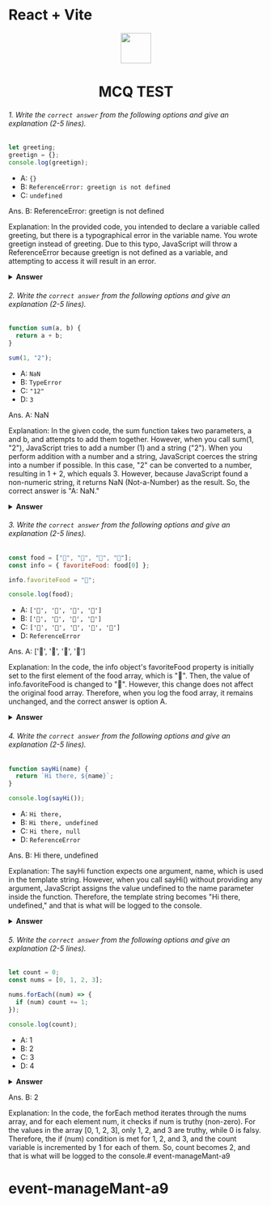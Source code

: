 # React + Vite

<div align="center">
  <img height="60" src="https://edurev.gumlet.io/AllImages/original/ApplicationImages/CourseImages/944e5d47-8c55-4a89-91e5-22ab5f2798fc_CI.png">
  <h1>MCQ TEST</h1>
</div>

###### 1. Write the `correct answer` from the following options and give an explanation (2-5 lines).

```javascript
let greeting;
greetign = {};
console.log(greetign);
```

- A: `{}`
- B: `ReferenceError: greetign is not defined`
- C: `undefined`

Ans. B: ReferenceError: greetign is not defined

Explanation: In the provided code, you intended to declare a variable called greeting, but there is a typographical error in the variable name. You wrote greetign instead of greeting. Due to this typo, JavaScript will throw a ReferenceError because greetign is not defined as a variable, and attempting to access it will result in an error.



<details><summary><b>Answer</b></summary>
<p>

#### Answer: ?

<i>Write your explanation here</i>

</p>
</details>

###### 2. Write the `correct answer` from the following options and give an explanation (2-5 lines).

```javascript
function sum(a, b) {
  return a + b;
}

sum(1, "2");
```

- A: `NaN`
- B: `TypeError`
- C: `"12"`
- D: `3`


Ans. A: NaN

Explanation: In the given code, the sum function takes two parameters, a and b, and attempts to add them together. However, when you call sum(1, "2"), JavaScript tries to add a number (1) and a string ("2"). When you perform addition with a number and a string, JavaScript coerces the string into a number if possible. In this case, "2" can be converted to a number, resulting in 1 + 2, which equals 3. However, because JavaScript found a non-numeric string, it returns NaN (Not-a-Number) as the result. So, the correct answer is "A: NaN."



<details><summary><b>Answer</b></summary>
<p>

#### Answer: ?

<i>Write your explanation here</i>

</p>
</details>

###### 3. Write the `correct answer` from the following options and give an explanation (2-5 lines).

```javascript
const food = ["🍕", "🍫", "🥑", "🍔"];
const info = { favoriteFood: food[0] };

info.favoriteFood = "🍝";

console.log(food);
```

- A: `['🍕', '🍫', '🥑', '🍔']`
- B: `['🍝', '🍫', '🥑', '🍔']`
- C: `['🍝', '🍕', '🍫', '🥑', '🍔']`
- D: `ReferenceError`


Ans. A: ['🍕', '🍫', '🥑', '🍔']

Explanation: In the code, the info object's favoriteFood property is initially set to the first element of the food array, which is "🍕". Then, the value of info.favoriteFood is changed to "🍝". However, this change does not affect the original food array. Therefore, when you log the food array, it remains unchanged, and the correct answer is option A.



<details><summary><b>Answer</b></summary>
<p>

#### Answer: ?

<i>Write your explanation here</i>

</p>
</details>

###### 4. Write the `correct answer` from the following options and give an explanation (2-5 lines).

```javascript
function sayHi(name) {
  return `Hi there, ${name}`;
}

console.log(sayHi());
```

- A: `Hi there,`
- B: `Hi there, undefined`
- C: `Hi there, null`
- D: `ReferenceError`

Ans. B: Hi there, undefined

Explanation: The sayHi function expects one argument, name, which is used in the template string. However, when you call sayHi() without providing any argument, JavaScript assigns the value undefined to the name parameter inside the function. Therefore, the template string becomes "Hi there, undefined," and that is what will be logged to the console.



<details><summary><b>Answer</b></summary>
<p>

#### Answer: ?

<i>Write your explanation here</i>

</p>
</details>

###### 5. Write the `correct answer` from the following options and give an explanation (2-5 lines).

```javascript
let count = 0;
const nums = [0, 1, 2, 3];

nums.forEach((num) => {
  if (num) count += 1;
});

console.log(count);
```

- A: 1
- B: 2
- C: 3
- D: 4

<details><summary><b>Answer</b></summary>
<p>

#### Answer: ?

<i>Write your explanation here</i>

</p>
</details>

Ans. B: 2

Explanation: In the code, the forEach method iterates through the nums array, and for each element num, it checks if num is truthy (non-zero). For the values in the array [0, 1, 2, 3], only 1, 2, and 3 are truthy, while 0 is falsy. Therefore, the if (num) condition is met for 1, 2, and 3, and the count variable is incremented by 1 for each of them. So, count becomes 2, and that is what will be logged to the console.# event-manageMant-a9
# event-manageMant-a9
